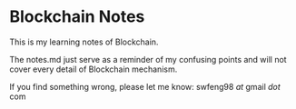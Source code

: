 # Blockchain Notes

 This is my learning notes of Blockchain.
 
 The notes.md  just serve as a reminder of my confusing points and will not cover every detail of Blockchain mechanism.

 If you find something wrong, please let me know: swfeng98 _at_ gmail _dot_ com
